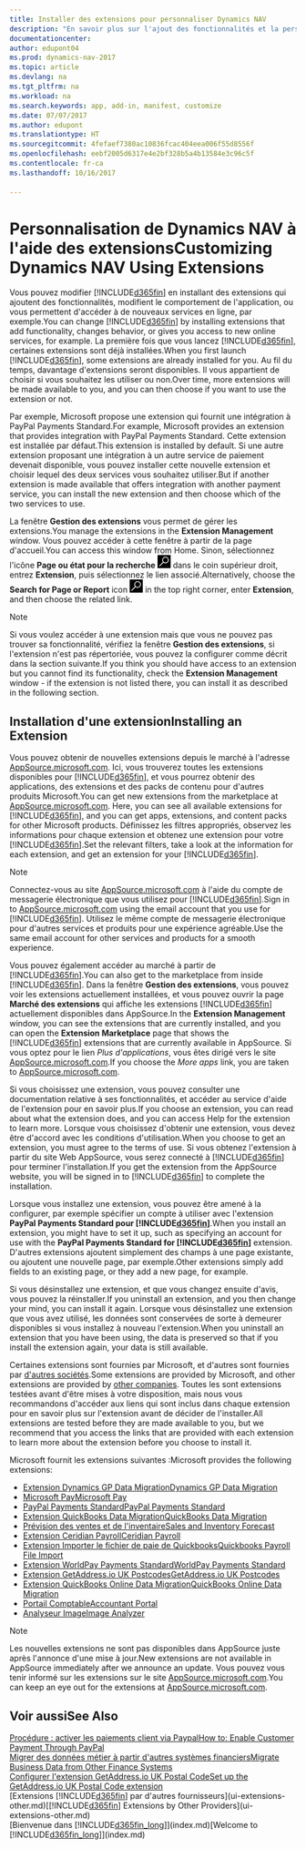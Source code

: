 ```yaml
---
title: Installer des extensions pour personnaliser Dynamics NAV
description: "En savoir plus sur l'ajout des fonctionnalités et la personnalisation de Dynamics NAV en installant des extensions."
documentationcenter: 
author: edupont04
ms.prod: dynamics-nav-2017
ms.topic: article
ms.devlang: na
ms.tgt_pltfrm: na
ms.workload: na
ms.search.keywords: app, add-in, manifest, customize
ms.date: 07/07/2017
ms.author: edupont
ms.translationtype: HT
ms.sourcegitcommit: 4fefaef7380ac10836fcac404eea006f55d8556f
ms.openlocfilehash: eebf2005d6317e4e2bf328b5a4b13584e3c96c5f
ms.contentlocale: fr-ca
ms.lasthandoff: 10/16/2017

---
```

# <a name="customizing-dynamics-nav-using-extensions"></a><span data-ttu-id="d6343-103">Personnalisation de Dynamics NAV à l'aide des extensions</span><span class="sxs-lookup"><span data-stu-id="d6343-103">Customizing Dynamics NAV Using Extensions</span></span>
<span data-ttu-id="d6343-104">Vous pouvez modifier [!INCLUDE[d365fin](includes/d365fin_md.md)] en installant des extensions qui ajoutent des fonctionnalités, modifient le comportement de l'application, ou vous permettent d'accéder à de nouveaux services en ligne, par exemple.</span><span class="sxs-lookup"><span data-stu-id="d6343-104">You can change [!INCLUDE[d365fin](includes/d365fin_md.md)] by installing extensions that add functionality, changes behavior, or gives you access to new online services, for example.</span></span>
<span data-ttu-id="d6343-105">La première fois que vous lancez [!INCLUDE[d365fin](includes/d365fin_md.md)], certaines extensions sont déjà installées.</span><span class="sxs-lookup"><span data-stu-id="d6343-105">When you first launch [!INCLUDE[d365fin](includes/d365fin_md.md)], some extensions are already installed for you.</span></span> <span data-ttu-id="d6343-106">Au fil du temps, davantage d'extensions seront disponibles. Il vous appartient de choisir si vous souhaitez les utiliser ou non.</span><span class="sxs-lookup"><span data-stu-id="d6343-106">Over time, more extensions will be made available to you, and you can then choose if you want to use the extension or not.</span></span>

<span data-ttu-id="d6343-107">Par exemple, Microsoft propose une extension qui fournit une intégration à PayPal Payments Standard.</span><span class="sxs-lookup"><span data-stu-id="d6343-107">For example, Microsoft provides an extension that provides integration with PayPal Payments Standard.</span></span> <span data-ttu-id="d6343-108">Cette extension est installée par défaut.</span><span class="sxs-lookup"><span data-stu-id="d6343-108">This extension is installed by default.</span></span>
<span data-ttu-id="d6343-109">Si une autre extension proposant une intégration à un autre service de paiement devenait disponible, vous pouvez installer cette nouvelle extension et choisir lequel des deux services vous souhaitez utiliser.</span><span class="sxs-lookup"><span data-stu-id="d6343-109">But if another extension is made available that offers integration with another payment service, you can install the new extension and then choose which of the two services to use.</span></span>  

<span data-ttu-id="d6343-110">La fenêtre **Gestion des extensions** vous permet de gérer les extensions.</span><span class="sxs-lookup"><span data-stu-id="d6343-110">You manage the extensions in the **Extension Management** window.</span></span> <span data-ttu-id="d6343-111">Vous pouvez accéder à cette fenêtre à partir de la page d'accueil.</span><span class="sxs-lookup"><span data-stu-id="d6343-111">You can access this window from Home.</span></span> <span data-ttu-id="d6343-112">Sinon, sélectionnez l'icône **Page ou état pour la recherche** ![Page ou état pour la recherche](media/ui-search/search_small.png "Icône Page ou état pour la recherche") dans le coin supérieur droit, entrez **Extension**, puis sélectionnez le lien associé.</span><span class="sxs-lookup"><span data-stu-id="d6343-112">Alternatively, choose the **Search for Page or Report** icon ![Search for Page or Report](media/ui-search/search_small.png "Search for Page or Report icon") in the top right corner, enter **Extension**, and then choose the related link.</span></span>  

> [!NOTE]  
>   <span data-ttu-id="d6343-113">Si vous voulez accéder à une extension mais que vous ne pouvez pas trouver sa fonctionnalité, vérifiez la fenêtre **Gestion des extensions**, si l'extension n'est pas répertoriée, vous pouvez la configurer comme décrit dans la section suivante.</span><span class="sxs-lookup"><span data-stu-id="d6343-113">If you think you should have access to an extension but you cannot find its functionality, check the **Extension Management** window - if the extension is not listed there, you can install it as described in the following section.</span></span>  

## <a name="installing-an-extension"></a><span data-ttu-id="d6343-114">Installation d'une extension</span><span class="sxs-lookup"><span data-stu-id="d6343-114">Installing an Extension</span></span>
<span data-ttu-id="d6343-115">Vous pouvez obtenir de nouvelles extensions depuis le marché à l'adresse [AppSource.microsoft.com](https://appsource.microsoft.com/en-us/marketplace/apps?product=dynamics-365%3Bdynamics-365-for-financials&page=1). Ici, vous trouverez toutes les extensions disponibles pour [!INCLUDE[d365fin](includes/d365fin_md.md)], et vous pourrez obtenir des applications, des extensions et des packs de contenu pour d'autres produits Microsoft.</span><span class="sxs-lookup"><span data-stu-id="d6343-115">You can get new extensions from the marketplace at [AppSource.microsoft.com](https://appsource.microsoft.com/en-us/marketplace/apps?product=dynamics-365%3Bdynamics-365-for-financials&page=1). Here, you can see all available extensions for [!INCLUDE[d365fin](includes/d365fin_md.md)], and you can get apps, extensions, and content packs for other Microsoft products.</span></span> <span data-ttu-id="d6343-116">Définissez les filtres appropriés, observez les informations pour chaque extension et obtenez une extension pour votre [!INCLUDE[d365fin](includes/d365fin_md.md)].</span><span class="sxs-lookup"><span data-stu-id="d6343-116">Set the relevant filters, take a look at the information for each extension, and get an extension for your [!INCLUDE[d365fin](includes/d365fin_md.md)].</span></span>  
> [!NOTE]  
>   <span data-ttu-id="d6343-117">Connectez-vous au site [AppSource.microsoft.com](https://appsource.microsoft.com/) à l'aide du compte de messagerie électronique que vous utilisez pour [!INCLUDE[d365fin](includes/d365fin_md.md)].</span><span class="sxs-lookup"><span data-stu-id="d6343-117">Sign in to [AppSource.microsoft.com](https://appsource.microsoft.com/) using the email account that you use for [!INCLUDE[d365fin](includes/d365fin_md.md)].</span></span> <span data-ttu-id="d6343-118">Utilisez le même compte de messagerie électronique pour d'autres services et produits pour une expérience agréable.</span><span class="sxs-lookup"><span data-stu-id="d6343-118">Use the same email account for other services and products for a smooth experience.</span></span>  

<span data-ttu-id="d6343-119">Vous pouvez également accéder au marché à partir de [!INCLUDE[d365fin](includes/d365fin_md.md)].</span><span class="sxs-lookup"><span data-stu-id="d6343-119">You can also get to the marketplace from inside [!INCLUDE[d365fin](includes/d365fin_md.md)].</span></span> <span data-ttu-id="d6343-120">Dans la fenêtre **Gestion des extensions**, vous pouvez voir les extensions actuellement installées, et vous pouvez ouvrir la page **Marché des extensions** qui affiche les extensions [!INCLUDE[d365fin](includes/d365fin_md.md)] actuellement disponibles dans AppSource.</span><span class="sxs-lookup"><span data-stu-id="d6343-120">In the **Extension Management** window, you can see the extensions that are currently installed, and you can open the **Extension Marketplace** page that shows the [!INCLUDE[d365fin](includes/d365fin_md.md)] extensions that are currently available in AppSource.</span></span> <span data-ttu-id="d6343-121">Si vous optez pour le lien *Plus d'applications*, vous êtes dirigé vers le site [AppSource.microsoft.com](https://appsource.microsoft.com/en-us/marketplace/apps?product=dynamics-365%3Bdynamics-365-for-financials&page=1).</span><span class="sxs-lookup"><span data-stu-id="d6343-121">If you choose the *More apps* link, you are taken to [AppSource.microsoft.com](https://appsource.microsoft.com/en-us/marketplace/apps?product=dynamics-365%3Bdynamics-365-for-financials&page=1).</span></span>  

<span data-ttu-id="d6343-122">Si vous choisissez une extension, vous pouvez consulter une documentation relative à ses fonctionnalités, et accéder au service d'aide de l'extension pour en savoir plus.</span><span class="sxs-lookup"><span data-stu-id="d6343-122">If you choose an extension, you can read about what the extension does, and you can access Help for the extension to learn more.</span></span> <span data-ttu-id="d6343-123">Lorsque vous choisissez d'obtenir une extension, vous devez être d'accord avec les conditions d'utilisation.</span><span class="sxs-lookup"><span data-stu-id="d6343-123">When you choose to get an extension, you must agree to the terms of use.</span></span> <span data-ttu-id="d6343-124">Si vous obtenez l'extension à partir du site Web AppSource, vous serez connecté à [!INCLUDE[d365fin](includes/d365fin_md.md)] pour terminer l'installation.</span><span class="sxs-lookup"><span data-stu-id="d6343-124">If you get the extension from the AppSource website, you will be signed in to [!INCLUDE[d365fin](includes/d365fin_md.md)] to complete the installation.</span></span>  

<span data-ttu-id="d6343-125">Lorsque vous installez une extension, vous pouvez être amené à la configurer, par exemple spécifier un compte à utiliser avec l'extension **PayPal Payments Standard pour [!INCLUDE[d365fin](includes/d365fin_md.md)]**.</span><span class="sxs-lookup"><span data-stu-id="d6343-125">When you install an extension, you might have to set it up, such as specifying an account for use with the **PayPal Payments Standard for [!INCLUDE[d365fin](includes/d365fin_md.md)]** extension.</span></span>
<span data-ttu-id="d6343-126">D'autres extensions ajoutent simplement des champs à une page existante, ou ajoutent une nouvelle page, par exemple.</span><span class="sxs-lookup"><span data-stu-id="d6343-126">Other extensions simply add fields to an existing page, or they add a new page, for example.</span></span>   

<span data-ttu-id="d6343-127">Si vous désinstallez une extension, et que vous changez ensuite d'avis, vous pouvez la réinstaller.</span><span class="sxs-lookup"><span data-stu-id="d6343-127">If you uninstall an extension, and you then change your mind, you can install it again.</span></span> <span data-ttu-id="d6343-128">Lorsque vous désinstallez une extension que vous avez utilisé, les données sont conservées de sorte à demeurer disponibles si vous installez à nouveau l'extension.</span><span class="sxs-lookup"><span data-stu-id="d6343-128">When you uninstall an extension that you have been using, the data is preserved so that if you install the extension again, your data is still available.</span></span>  

<span data-ttu-id="d6343-129">Certaines extensions sont fournies par Microsoft, et d'autres sont fournies par [d'autres sociétés](ui-extensions-other.md).</span><span class="sxs-lookup"><span data-stu-id="d6343-129">Some extensions are provided by Microsoft, and other extensions are provided by [other companies](ui-extensions-other.md).</span></span> <span data-ttu-id="d6343-130">Toutes les sont extensions testées avant d'être mises à votre disposition, mais nous vous recommandons d'accéder aux liens qui sont inclus dans chaque extension pour en savoir plus sur l'extension avant de décider de l'installer.</span><span class="sxs-lookup"><span data-stu-id="d6343-130">All extensions are tested before they are made available to you, but we recommend that you access the links that are provided with each extension to learn more about the extension before you choose to install it.</span></span>  

<span data-ttu-id="d6343-131">Microsoft fournit les extensions suivantes :</span><span class="sxs-lookup"><span data-stu-id="d6343-131">Microsoft provides the following extensions:</span></span>  

* [<span data-ttu-id="d6343-132">Extension Dynamics GP Data Migration</span><span class="sxs-lookup"><span data-stu-id="d6343-132">Dynamics GP Data Migration</span></span>](ui-extensions-dynamicsgp-data-migration.md)  
* [<span data-ttu-id="d6343-133">Microsoft Pay</span><span class="sxs-lookup"><span data-stu-id="d6343-133">Microsoft Pay</span></span>](ui-extensions-microsoft-pay-payments.md)
* [<span data-ttu-id="d6343-134">PayPal Payments Standard</span><span class="sxs-lookup"><span data-stu-id="d6343-134">PayPal Payments Standard</span></span>](ui-extensions-paypal-payments-standard.md)  
* [<span data-ttu-id="d6343-135">Extension QuickBooks Data Migration</span><span class="sxs-lookup"><span data-stu-id="d6343-135">QuickBooks Data Migration</span></span>](ui-extensions-quickbooks-data-migration.md)  
* [<span data-ttu-id="d6343-136">Prévision des ventes et de l'inventaire</span><span class="sxs-lookup"><span data-stu-id="d6343-136">Sales and Inventory Forecast</span></span>](ui-extensions-sales-forecast.md)  
* [<span data-ttu-id="d6343-137">Extension Ceridian Payroll</span><span class="sxs-lookup"><span data-stu-id="d6343-137">Ceridian Payroll</span></span>](ui-extensions-ceridian-payroll.md)  
* [<span data-ttu-id="d6343-138">Extension Importer le fichier de paie de Quickbooks</span><span class="sxs-lookup"><span data-stu-id="d6343-138">Quickbooks Payroll File Import</span></span>](ui-extensions-quickbooks-payroll.md)  
* [<span data-ttu-id="d6343-139">Extension WorldPay Payments Standard</span><span class="sxs-lookup"><span data-stu-id="d6343-139">WorldPay Payments Standard</span></span>](ui-extensions-worldpay-payments-standard.md)
* [<span data-ttu-id="d6343-140">Extension GetAddress.io UK Postcodes</span><span class="sxs-lookup"><span data-stu-id="d6343-140">GetAddress.io UK Postcodes</span></span>](ui-extensions-getaddressio.md)
* [<span data-ttu-id="d6343-141">Extension QuickBooks Online Data Migration</span><span class="sxs-lookup"><span data-stu-id="d6343-141">QuickBooks Online Data Migration</span></span>](ui-extensions-quickbooks-online-data-migration.md)
* [<span data-ttu-id="d6343-142">Portail Comptable</span><span class="sxs-lookup"><span data-stu-id="d6343-142">Accountant Portal</span></span>](ui-extensions-accountant-portal.md)  
* [<span data-ttu-id="d6343-143">Analyseur Image</span><span class="sxs-lookup"><span data-stu-id="d6343-143">Image Analyzer</span></span>](ui-extensions-image-analyzer.md)

> [!NOTE]  
>  <span data-ttu-id="d6343-144">Les nouvelles extensions ne sont pas disponibles dans AppSource juste après l'annonce d'une mise à jour.</span><span class="sxs-lookup"><span data-stu-id="d6343-144">New extensions are not available in AppSource immediately after we announce an update.</span></span> <span data-ttu-id="d6343-145">Vous pouvez vous tenir informé sur les extensions sur le site [AppSource.microsoft.com](https://appsource.microsoft.com/en-us/marketplace/apps?product=dynamics-365%3Bdynamics-365-for-financials&page=1).</span><span class="sxs-lookup"><span data-stu-id="d6343-145">You can keep an eye out for the extensions at  [AppSource.microsoft.com](https://appsource.microsoft.com/en-us/marketplace/apps?product=dynamics-365%3Bdynamics-365-for-financials&page=1).</span></span>

## <a name="see-also"></a><span data-ttu-id="d6343-146">Voir aussi</span><span class="sxs-lookup"><span data-stu-id="d6343-146">See Also</span></span>
[<span data-ttu-id="d6343-147">Procédure : activer les paiements client via Paypal</span><span class="sxs-lookup"><span data-stu-id="d6343-147">How to: Enable Customer Payment Through PayPal</span></span>](sales-how-enable-payment-service-extensions.md)  
[<span data-ttu-id="d6343-148">Migrer des données métier à partir d'autres systèmes financiers</span><span class="sxs-lookup"><span data-stu-id="d6343-148">Migrate Business Data from Other Finance Systems</span></span>](upload-data.md)  
[<span data-ttu-id="d6343-149">Configurer l'extension GetAddress.io UK Postal Code</span><span class="sxs-lookup"><span data-stu-id="d6343-149">Set up the GetAddress.io UK Postal Code extension</span></span>](LocalFunctionality/UnitedKingdom/uk-setup-postal-code-service.md)  
<span data-ttu-id="d6343-150">[Extensions [!INCLUDE[d365fin](includes/d365fin_md.md)] par d'autres fournisseurs](ui-extensions-other.md)</span><span class="sxs-lookup"><span data-stu-id="d6343-150">[[!INCLUDE[d365fin](includes/d365fin_md.md)] Extensions by Other Providers](ui-extensions-other.md)</span></span>  
<span data-ttu-id="d6343-151">[Bienvenue dans [!INCLUDE[d365fin_long](includes/d365fin_long_md.md)]](index.md)</span><span class="sxs-lookup"><span data-stu-id="d6343-151">[Welcome to [!INCLUDE[d365fin_long](includes/d365fin_long_md.md)]](index.md)</span></span>  

##

